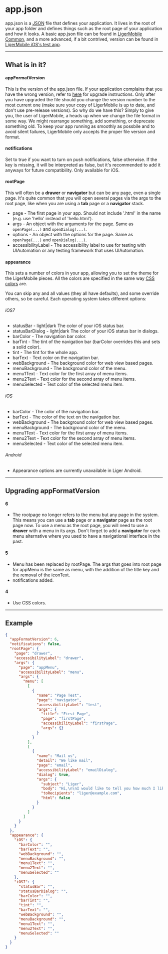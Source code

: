 # app.json

app.json is a [JSON](http://www.json.org) file that defines your application. It lives in the root of your app folder and defines things such as the root page of your application and how it looks. A basic app.json file can be found in [LigerMobile Common](https://github.com/reachlocal/liger-common), and a more advanced, if a bit contrived, version can be found in [LigerMobile iOS's test app](https://github.com/reachlocal/liger-ios/tree/master/LigerTestApp).

---

## What is in it?

#### appFormatVersion

This is the version of the app.json file. If your application complains that you have the wrong version, refer to [here](#upgrading-appformatversion) for upgrade instructions. Only after you have upgraded the file should you change the version number to the most current one (make sure your copy of LigerMobile is up to date, and don't use pre-release versions). So why do we have this? Simply to give you, the user of LigerMobile, a heads up when we change the file format in some way. We might rearrange something, add something, or deprecate something old. To keep your app running as smoothly as possbile and to avoid silent failures, LigerMobile only accepts the proper file version and format.

#### notifications

Set to true if you want to turn on push notifications, false otherwise. If the key is missing, it will be interpreted as false, but it's recommended to add it anyways for future compatibility. Only available for iOS.

#### rootPage

This will often be a **drawer** or **navigator** but can be any page, even a single page. It's quite common that you will open several pages via the args to the root page, like when you are using a **tab** page or a **navigator** stack.

* page - The first page in your app. Should not include '.html' in the name (e.g. use 'hello' instead of 'hello.html').
* args - An object with the arguments for the page. Same as ```openPage(...)``` and ```openDialog(...)```.
* options - An object with the options for the page. Same as ```openPage(...)``` and ```openDialog(...)```.
* accessibilityLabel - The accessibility label to use for testing with UIAutomation or any testing framework that uses UIAutomation.

#### appearance

This sets a number of colors in your app, allowing you to set the theme for the LigerMobile pieces. All the colors are specified in the same way [CSS colors](http://www.w3.org/Style/CSS/) are.

You can skip any and all values (they all have defaults), and some override others, so be careful. Each operating system takes different options:

###### iOS7

* statusBar - light|dark The color of your iOS status bar.
* statusBarDialog - light|dark The color of your iOS status bar in dialogs.
* barColor - The navigation bar color.
* barTint - The tint of the navigation bar (barColor overrides this and sets a solid color).
* tint - The tint for the whole app.
* barText - Text color on the navigation bar.
* webBackground - The background color for web view based pages.
* menuBackground - The background color of the menu.
* menu1Text - Text color for the first array of menu items.
* menu2Text - Text color for the second array of menu items.
* menuSelected - Text color of the selected menu item.

###### iOS

* barColor - The color of the navigation bar.
* barText - The color of the text on the navigation bar.
* webBackground - The background color for web view based pages.
* menuBackground - The background color of the menu.
* menu1Text - Text color for the first array of menu items.
* menu2Text - Text color for the second array of menu items.
* menuSelected - Text color of the selected menu item.

###### Android

* Appearance options are currently unavailable in Liger Android.

---

## Upgrading appFormatVersion

#### 6

* The rootpage no longer refers to the menu but any page in the system. This means you can use a **tab** page or a **navigator** page as the root page now. To use a menu as the root page, you will need to use a **drawer** with a menu in its args. Don't forget to add a **navigator** for each menu alternative where you used to have a navigational interface in the past.

#### 5

* Menu has been replaced by rootPage. The args that goes into root page for appMenu is the same as menu, with the addition of the title key and the removal of the iconText.
* notifications added.

#### 4

* Use CSS colors.

---

## Example

```json
{
  "appFormatVersion": 6,
  "notifications": false,
  "rootPage": {
    "page": "drawer",
    "accessibilityLabel": "drawer",
    "args": {
      "page": "appMenu",
      "accessibilityLabel": "menu",
      "args": {
        "menu": [
          [
            {
              "name": "Page Test",
              "page": "navigator",
              "accessibilityLabel": "test",
              "args": {
                "title": "First Page",
                "page": "firstPage",
                "accessibilityLabel": "firstPage",
                "args": {}
              }
            }
          ],
          [
            {
              "name": "Mail us",
              "detail": "We like mail",
              "page": "email",
              "accessibilityLabel": "emailDialog",
              "dialog": true,
              "args": {
                "subject": "Liger",
                "body": "Hi,\n\nI would like to tell you how much I like Liger.\n\n//Me",
                "toRecipients": "liger@example.com",
                "html": false
              }
            }
          ]
        ]
      }
    }
  },
  "appearance": {
    "iOS": {
      "barColor": "",
      "barText": "",
      "webBackground": "",
      "menuBackground": "",
      "menu1Text": "",
      "menu2Text": "",
      "menuSelected": ""
    },
    "iOS7": {
      "statusBar": "",
      "statusBarDialog": "",
      "barColor": "",
      "barTint": "",
      "tint": "",
      "barText": "",
      "webBackground": "",
      "menuBackground": "",
      "menu1Text": "",
      "menu2Text": "",
      "menuSelected": ""
    }
  }
}
```